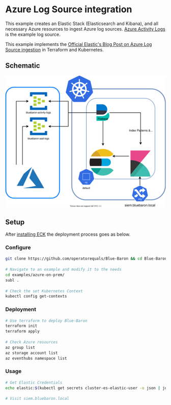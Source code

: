 # Azure Log Source integration

This example creates an Elastic Stack (Elasticsearch and Kibana), and all necessary Azure resources to ingest Azure log sources. [Azure Activity Logs](https://docs.microsoft.com/en-us/azure/azure-monitor/platform/activity-log) is the example log source.

This example implements the [Official Elastic's Blog Post on Azure Log Source ingestion](https://www.elastic.co/blog/monitoring-azure-infrastructure-with-filebeat-and-elastic-observability) in Terraform and Kubernetes.

## Schematic

![azure-schematic](https://github.com/operatorequals/Blue-Baron/raw/main/assets/azure-integration.svg)

## Setup

After [installing ECK](https://github.com/operatorequals/Blue-Baron#eck-installation) the deployment process goes as below.

### Configure

```bash
git clone https://github.com/operatorequals/Blue-Baron && cd Blue-Baron

# Navigate to an example and modify it to the needs
cd examples/azure-on-prem/
subl .

# Check the set Kubernetes Context
kubectl config get-contexts
```

### Deployment

```bash
# Use terraform to deploy Blue-Baron
terraform init
terraform apply

# Check Azure resources
az group list
az storage account list
az eventhubs namespace list
```

### Usage

```bash
# Get Elastic Credentials
echo elastic:$(kubectl get secrets cluster-es-elastic-user -o json | jq -r .data.elastic | base64 --decode)

# Visit siem.bluebaron.local
```